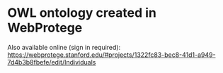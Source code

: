 # OWL ontology created in WebProtege

Also available online (sign in required): https://webprotege.stanford.edu/#projects/1322fc83-bec8-41d1-a949-7d4b3b8fbefe/edit/Individuals
